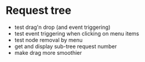 # Request tree

- test drag'n drop (and event triggering)
- test event triggering when clicking on menu items
- test node removal by menu
- get and display sub-tree request number
- make drag more smoothier
